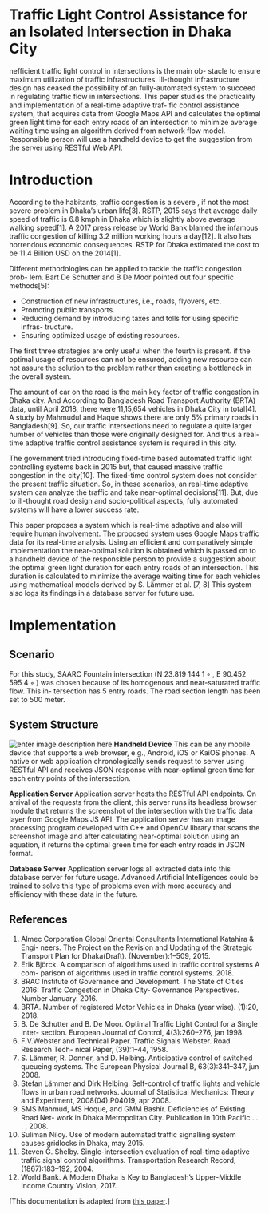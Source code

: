 ﻿# Traffic Light Control Assistance for an Isolated Intersection in Dhaka City

nefficient traffic light control in intersections is the main ob- stacle to ensure maximum utilization of traffic infrastructures. Ill-thought infrastructure design has ceased the possibility of an fully-automated system to succeed in regulating traffic flow in intersections. This paper studies the practicality and implementation of a real-time adaptive traf- fic control assistance system, that acquires data from Google Maps API and calculates the optimal green light time for each entry roads of an intersection to minimize average waiting time using an algorithm derived from network flow model. Responsible person will use a handheld device to get the suggestion from the server using RESTful Web API.


# Introduction

According to the habitants, traffic congestion is a severe , if not the most severe problem in Dhaka’s urban life[3]. RSTP, 2015 says that average daily speed of traffic is 6.8 kmph in Dhaka which is slightly above average walking speed[1]. A 2017 press release by World Bank blamed the infamous traffic congestion of killing 3.2 million working hours a day[12]. It also has horrendous economic consequences. RSTP for Dhaka estimated the cost to be 11.4 Billion USD on the 2014[1]. 

Different methodologies can be applied to tackle the traffic congestion prob- lem. Bart De Schutter and B De Moor pointed out four specific methods[5]: 
		
 - Construction of new infrastructures, i.e., roads, flyovers, etc. 
 - Promoting public transports. 
 - Reducing demand by introducing taxes and tolls for using specific infras- tructure. 
 - Ensuring optimized usage of existing resources. 

The first three strategies are only useful when the fourth is present. if the optimal usage of resources can not be ensured, adding new resource can not assure the solution to the problem rather than creating a bottleneck in the overall system.

The amount of car on the road is the main key factor of traffic congestion in Dhaka city. And According to Bangladesh Road Transport Authority (BRTA) data, until April 2018, there were 11,15,654 vehicles in Dhaka City in total[4]. A study by Mahmudul and Haque shows there are only 5% primary roads in Bangladesh[9]. So, our traffic intersections need to regulate a quite larger number of vehicles than those were originally designed for. And thus a real-time adaptive traffic control assistance system is required in this city.

The government tried introducing fixed-time based automated traffic light controlling systems back in 2015 but, that caused massive traffic congestion in the city[10]. The fixed-time control system does not consider the present traffic situation. So, in these scenarios, an real-time adaptive system can analyze the traffic and take near-optimal decisions[11]. But, due to ill-thought road design and socio-political aspects, fully automated systems will have a lower success rate.

This paper proposes a system which is real-time adaptive and also will require human involvement. The proposed system uses Google Maps traffic data for its real-time analysis. Using an efficient and comparatively simple implementation the near-optimal solution is obtained which is passed on to a handheld device of the responsible person to provide a suggestion about the optimal green light duration for each entry roads of an intersection. This duration is calculated to minimize the average waiting time for each vehicles using mathematical models derived by S. Lämmer et al. [7, 8] This system also logs its findings in a database server for future use.

# Implementation
## Scenario

For this study, SAARC Fountain intersection (N 23.819 144 1 ◦ , E 90.452 595 4 ◦ ) was chosen because of its homogenous and near-saturated traffic flow. This in- tersection has 5 entry roads. The road section length has been set to 500 meter.
## System Structure
![enter image description here](https://i.imgur.com/c7cjq8F.jpg)
**Handheld Device** This can be any mobile device that supports a web browser, e.g., Android, iOS or KaiOS phones. A native or web application chronologically sends request to server using RESTful API and receives JSON response with near-optimal green time for each entry points of the intersection.

**Application Server** Application server hosts the RESTful API endpoints. On arrival of the requests from the client, this server runs its headless browser module that returns the screenshot of the intersection with the traffic data layer from Google Maps JS API. The application server has an image processing program developed with C++ and OpenCV library that scans the screenshot image and after calculating near-optimal solution using an equation, it returns the optimal green time for each entry roads in JSON format.

**Database Server** Application server logs all extracted data into this database server for future usage. Advanced Artificial Intelligences could be trained to solve this type of problems even with more accuracy and efficiency with these data in the future.

	
## References
1. Almec Corporation Global Oriental Consultants International Katahira & Engi-
neers. The Project on the Revision and Updating of the Strategic Transport Plan
for Dhaka(Draft). (November):1–509, 2015.
2. Erik Björck. A comparison of algorithms used in traffic control systems A com-
parison of algorithms used in traffic control systems. 2018.
3. BRAC Institute of Governance and Development. The State of Cities 2016: Traffic
Congestion in Dhaka City- Governance Perspectives. Number January. 2016.
4. BRTA. Number of registered Motor Vehicles in Dhaka (year wise). (1):20, 2018.
5. B. De Schutter and B. De Moor. Optimal Traffic Light Control for a Single Inter-
section. European Journal of Control, 4(3):260–276, jan 1998.
6. F.V.Webster and Technical Paper. Traffic Signals Webster. Road Research Tech-
nical Paper, (39):1–44, 1958.
7. S. Lämmer, R. Donner, and D. Helbing. Anticipative control of switched queueing
systems. The European Physical Journal B, 63(3):341–347, jun 2008.
8. Stefan Lämmer and Dirk Helbing. Self-control of traffic lights and vehicle flows in
urban road networks. Journal of Statistical Mechanics: Theory and Experiment,
2008(04):P04019, apr 2008.
9. SMS Mahmud, MS Hoque, and GMM Bashir. Deficiencies of Existing Road Net-
work in Dhaka Metropolitan City. Publication in 10th Pacific . . . , 2008.
10. Suliman Niloy. Use of modern automated traffic signalling system causes gridlocks
in Dhaka, may 2015.
11. Steven G. Shelby. Single-intersection evaluation of real-time adaptive traffic signal
control algorithms. Transportation Research Record, (1867):183–192, 2004.
12. World Bank. A Modern Dhaka is Key to Bangladesh’s Upper-Middle Income
Country Vision, 2017.

[This documentation is adapted from [this paper](https://www.academia.edu/40986160/Traffic_Light_Control_Assistance_for_an_Isolated_Intersection_in_Dhaka_City).]
